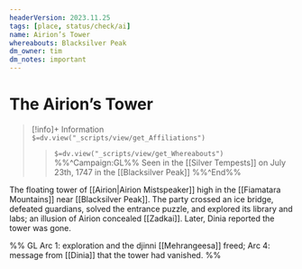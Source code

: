 ```yaml
---
headerVersion: 2023.11.25
tags: [place, status/check/ai]
name: Airion’s Tower
whereabouts: Blacksilver Peak
dm_owner: tim
dm_notes: important
---
```

# The Airion’s Tower
>[!info]+ Information  
> `$=dv.view("_scripts/view/get_Affiliations")`  
>> `$=dv.view("_scripts/view/get_Whereabouts")`  
>> %%^Campaign:GL%% Seen in the [[Silver Tempests]] on July 23th, 1747 in the [[Blacksilver Peak]] %%^End%%

The floating tower of [[Airion|Airion Mistspeaker]] high in the [[Fiamatara Mountains]] near [[Blacksilver Peak]]. The party crossed an ice bridge, defeated guardians, solved the entrance puzzle, and explored its library and labs; an illusion of Airion concealed [[Zadkai]]. Later, Dinia reported the tower was gone.

%%
GL Arc 1: exploration and the djinni [[Mehrangeesa]] freed; Arc 4: message from [[Dinia]] that the tower had vanished.
%%
